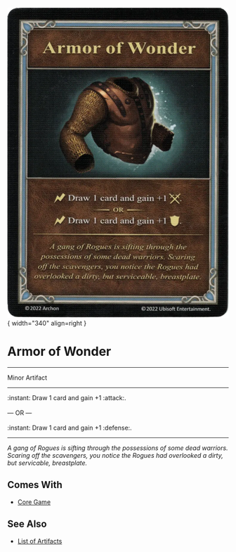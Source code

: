 ![Armor of Wonder](../assets/artifacts_minor-armor_of_wonder.webp){ width="340" align=right }

# Armor of Wonder
___
Minor Artifact
___
:instant: Draw 1 card and gain +1 :attack:.<br><br>— OR —<br><br>:instant: Draw 1 card and gain +1 :defense:.
___
*A gang of Rogues is sifting through the possessions of some dead warriors. Scaring off the scavengers, you notice the Rogues had overlooked a dirty, but servicable, breastplate.*


## Comes With

- [Core Game](../content.md)


## See Also

- [List of Artifacts](../artifacts.md)
